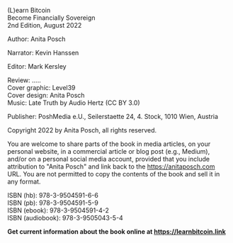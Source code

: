 
(L)earn Bitcoin  
Become Financially Sovereign  
2nd Edition, August 2022   

Author: Anita Posch  

Narrator: Kevin Hanssen

Editor: Mark Kersley   

Review:  .....  
Cover graphic:  Level39  
Cover design: Anita Posch  
Music: Late Truth by Audio Hertz (CC BY 3.0)  

Publisher: PoshMedia e.U., Seilerstaette 24, 4. Stock, 1010 Wien, Austria

Copyright 2022 by Anita Posch, all rights reserved.  

You are welcome to share parts of the book in media articles, on your personal website, in a commercial article or blog post (e.g., Medium), and/or on a personal social media account, provided that you include attribution to "Anita Posch" and link back to the https://anitaposch.com URL. You are not permitted to copy the contents of the book and sell it in any format.

ISBN (hb): 978-3-9504591-6-6  
ISBN (pb): 978-3-9504591-5-9  
ISBN (ebook): 978-3-9504591-4-2  
ISBN (audiobook): 978-3-9505043-5-4

**Get current information about the book online at https://learnbitcoin.link**